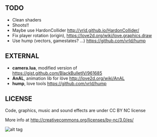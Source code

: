 
TODO
----

* Clean shaders
* Shoots!!
* Maybe use HardonCollider http://vrld.github.io/HardonCollider/
* Fix player rotation (origin), https://love2d.org/wiki/love.graphics.draw
* Use hump (vectors, gamestates? ...) https://github.com/vrld/hump


EXTERNAL
----

* **camera.lua**, modified version of https://gist.github.com/BlackBulletIV/961685
* **AnAL**, animation lib for löve http://love2d.org/wiki/AnAL
* **hump**, love tools https://github.com/vrld/hump


LICENSE
---
Code, graphics, music and sound effects are under CC BY NC license

More info at http://creativecommons.org/licenses/by-nc/3.0/es/

![alt tag](http://i.creativecommons.org/l/by/3.0/88x31.png)

